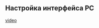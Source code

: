## Настройка интерфейса PC

[video](https://player.softculture.cc/embed/online/ISB/ISB_1.18.12_L2-4_Interface_Tray)